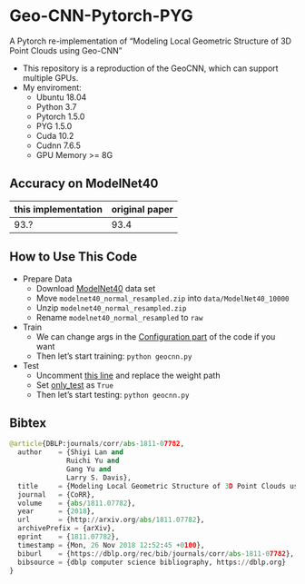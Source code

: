 # Geo-CNN-Pytorch-PYG
A Pytorch re-implementation of “Modeling Local Geometric Structure of 3D Point Clouds using Geo-CNN”

- This repository is a reproduction of the GeoCNN, which can support multiple GPUs.
- My enviroment:
  - Ubuntu 18.04
  - Python 3.7
  - Pytorch 1.5.0
  - PYG 1.5.0
  - Cuda 10.2
  - Cudnn 7.6.5
  - GPU Memory >= 8G

## Accuracy on ModelNet40
|this implementation|original paper|
|---|---|
|93.?|93.4|

## How to Use This Code
- Prepare Data
  - Download [ModelNet40](https://shapenet.cs.stanford.edu/media/modelnet40_normal_resampled.zip) data set
  - Move `modelnet40_normal_resampled.zip` into `data/ModelNet40_10000`
  - Unzip `modelnet40_normal_resampled.zip`
  - Rename `modelnet40_normal_resampled` to `raw`
- Train
  - We can change args in the [Configuration part](https://github.com/cy69855522/Geo-CNN-Pytorch-PYG/blob/master/geocnn.py#L25) of the code if you want
  - Then let’s start training: `python geocnn.py`
- Test
  - Uncomment [this line](https://github.com/cy69855522/Geo-CNN-Pytorch-PYG/blob/master/geocnn.py#L248) and replace the weight path
  - Set [only_test](https://github.com/cy69855522/Geo-CNN-Pytorch-PYG/blob/master/geocnn.py#L40) as `True`
  - Then let’s start testing: `python geocnn.py`

## Bibtex
```python
@article{DBLP:journals/corr/abs-1811-07782,
  author    = {Shiyi Lan and
              Ruichi Yu and
              Gang Yu and
              Larry S. Davis},
  title     = {Modeling Local Geometric Structure of 3D Point Clouds using Geo-CNN},
  journal   = {CoRR},
  volume    = {abs/1811.07782},
  year      = {2018},
  url       = {http://arxiv.org/abs/1811.07782},
  archivePrefix = {arXiv},
  eprint    = {1811.07782},
  timestamp = {Mon, 26 Nov 2018 12:52:45 +0100},
  biburl    = {https://dblp.org/rec/bib/journals/corr/abs-1811-07782},
  bibsource = {dblp computer science bibliography, https://dblp.org}
}
```
